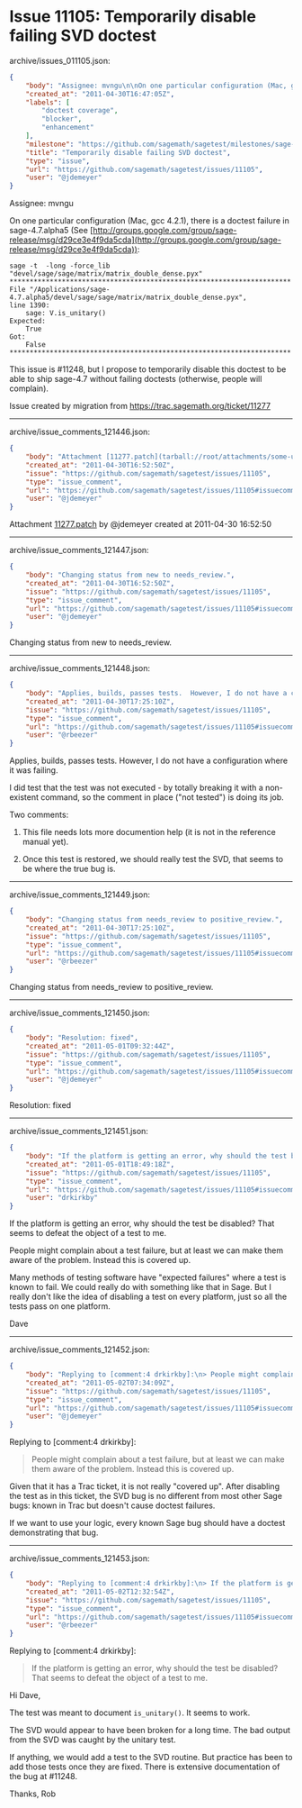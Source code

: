 # Issue 11105: Temporarily disable failing SVD doctest

archive/issues_011105.json:
```json
{
    "body": "Assignee: mvngu\n\nOn one particular configuration (Mac, gcc 4.2.1), there is a doctest failure in sage-4.7.alpha5 (See [http://groups.google.com/group/sage-release/msg/d29ce3e4f9da5cda](http://groups.google.com/group/sage-release/msg/d29ce3e4f9da5cda)):\n\n```\nsage -t  -long -force_lib \"devel/sage/sage/matrix/matrix_double_dense.pyx\"\n**********************************************************************\nFile \"/Applications/sage-4.7.alpha5/devel/sage/sage/matrix/matrix_double_dense.pyx\",\nline 1390:\n    sage: V.is_unitary()\nExpected:\n    True\nGot:\n    False\n********************************************************************** \n```\n\n\nThis issue is #11248, but I propose to temporarily disable this doctest to be able to ship sage-4.7 without failing doctests (otherwise, people will complain).\n\nIssue created by migration from https://trac.sagemath.org/ticket/11277\n\n",
    "created_at": "2011-04-30T16:47:05Z",
    "labels": [
        "doctest coverage",
        "blocker",
        "enhancement"
    ],
    "milestone": "https://github.com/sagemath/sagetest/milestones/sage-4.7",
    "title": "Temporarily disable failing SVD doctest",
    "type": "issue",
    "url": "https://github.com/sagemath/sagetest/issues/11105",
    "user": "@jdemeyer"
}
```
Assignee: mvngu

On one particular configuration (Mac, gcc 4.2.1), there is a doctest failure in sage-4.7.alpha5 (See [http://groups.google.com/group/sage-release/msg/d29ce3e4f9da5cda](http://groups.google.com/group/sage-release/msg/d29ce3e4f9da5cda)):

```
sage -t  -long -force_lib "devel/sage/sage/matrix/matrix_double_dense.pyx"
**********************************************************************
File "/Applications/sage-4.7.alpha5/devel/sage/sage/matrix/matrix_double_dense.pyx",
line 1390:
    sage: V.is_unitary()
Expected:
    True
Got:
    False
********************************************************************** 
```


This issue is #11248, but I propose to temporarily disable this doctest to be able to ship sage-4.7 without failing doctests (otherwise, people will complain).

Issue created by migration from https://trac.sagemath.org/ticket/11277





---

archive/issue_comments_121446.json:
```json
{
    "body": "Attachment [11277.patch](tarball://root/attachments/some-uuid/ticket11277/11277.patch) by @jdemeyer created at 2011-04-30 16:52:50",
    "created_at": "2011-04-30T16:52:50Z",
    "issue": "https://github.com/sagemath/sagetest/issues/11105",
    "type": "issue_comment",
    "url": "https://github.com/sagemath/sagetest/issues/11105#issuecomment-121446",
    "user": "@jdemeyer"
}
```

Attachment [11277.patch](tarball://root/attachments/some-uuid/ticket11277/11277.patch) by @jdemeyer created at 2011-04-30 16:52:50



---

archive/issue_comments_121447.json:
```json
{
    "body": "Changing status from new to needs_review.",
    "created_at": "2011-04-30T16:52:50Z",
    "issue": "https://github.com/sagemath/sagetest/issues/11105",
    "type": "issue_comment",
    "url": "https://github.com/sagemath/sagetest/issues/11105#issuecomment-121447",
    "user": "@jdemeyer"
}
```

Changing status from new to needs_review.



---

archive/issue_comments_121448.json:
```json
{
    "body": "Applies, builds, passes tests.  However, I do not have a configuration where it was failing.\n\nI did test that the test was not executed - by totally breaking it with a non-existent command, so the comment in place (\"not tested\") is doing its job.\n\nTwo comments:\n\n1) This file needs lots more documention help (it is not in the reference manual yet).\n\n2) Once this test is restored, we should really test the SVD, that seems to be where the true bug is.",
    "created_at": "2011-04-30T17:25:10Z",
    "issue": "https://github.com/sagemath/sagetest/issues/11105",
    "type": "issue_comment",
    "url": "https://github.com/sagemath/sagetest/issues/11105#issuecomment-121448",
    "user": "@rbeezer"
}
```

Applies, builds, passes tests.  However, I do not have a configuration where it was failing.

I did test that the test was not executed - by totally breaking it with a non-existent command, so the comment in place ("not tested") is doing its job.

Two comments:

1) This file needs lots more documention help (it is not in the reference manual yet).

2) Once this test is restored, we should really test the SVD, that seems to be where the true bug is.



---

archive/issue_comments_121449.json:
```json
{
    "body": "Changing status from needs_review to positive_review.",
    "created_at": "2011-04-30T17:25:10Z",
    "issue": "https://github.com/sagemath/sagetest/issues/11105",
    "type": "issue_comment",
    "url": "https://github.com/sagemath/sagetest/issues/11105#issuecomment-121449",
    "user": "@rbeezer"
}
```

Changing status from needs_review to positive_review.



---

archive/issue_comments_121450.json:
```json
{
    "body": "Resolution: fixed",
    "created_at": "2011-05-01T09:32:44Z",
    "issue": "https://github.com/sagemath/sagetest/issues/11105",
    "type": "issue_comment",
    "url": "https://github.com/sagemath/sagetest/issues/11105#issuecomment-121450",
    "user": "@jdemeyer"
}
```

Resolution: fixed



---

archive/issue_comments_121451.json:
```json
{
    "body": "If the platform is getting an error, why should the test be disabled? That seems to defeat the object of a test to me. \n\n\nPeople might complain about a test failure, but at least we can make them aware of the problem. Instead this is covered up. \n\nMany methods of testing software have \"expected failures\" where a test is known to fail. We could really do with something like that in Sage. But I really don't like the idea of disabling a test on every platform, just so all the tests pass on one platform. \n\nDave",
    "created_at": "2011-05-01T18:49:18Z",
    "issue": "https://github.com/sagemath/sagetest/issues/11105",
    "type": "issue_comment",
    "url": "https://github.com/sagemath/sagetest/issues/11105#issuecomment-121451",
    "user": "drkirkby"
}
```

If the platform is getting an error, why should the test be disabled? That seems to defeat the object of a test to me. 


People might complain about a test failure, but at least we can make them aware of the problem. Instead this is covered up. 

Many methods of testing software have "expected failures" where a test is known to fail. We could really do with something like that in Sage. But I really don't like the idea of disabling a test on every platform, just so all the tests pass on one platform. 

Dave



---

archive/issue_comments_121452.json:
```json
{
    "body": "Replying to [comment:4 drkirkby]:\n> People might complain about a test failure, but at least we can make them aware of the problem. Instead this is covered up.\n\nGiven that it has a Trac ticket, it is not really \"covered up\".  After disabling the test as in this ticket, the SVD bug is no different from most other Sage bugs: known in Trac but doesn't cause doctest failures.\n\nIf we want to use your logic, every known Sage bug should have a doctest demonstrating that bug.",
    "created_at": "2011-05-02T07:34:09Z",
    "issue": "https://github.com/sagemath/sagetest/issues/11105",
    "type": "issue_comment",
    "url": "https://github.com/sagemath/sagetest/issues/11105#issuecomment-121452",
    "user": "@jdemeyer"
}
```

Replying to [comment:4 drkirkby]:
> People might complain about a test failure, but at least we can make them aware of the problem. Instead this is covered up.

Given that it has a Trac ticket, it is not really "covered up".  After disabling the test as in this ticket, the SVD bug is no different from most other Sage bugs: known in Trac but doesn't cause doctest failures.

If we want to use your logic, every known Sage bug should have a doctest demonstrating that bug.



---

archive/issue_comments_121453.json:
```json
{
    "body": "Replying to [comment:4 drkirkby]:\n> If the platform is getting an error, why should the test be disabled? That seems to defeat the object of a test to me. \n\nHi Dave,\n\nThe test was meant to document `is_unitary()`.  It seems to work.\n\nThe SVD would appear to have been broken for a long time.  The bad output from the SVD was caught by the unitary test.  \n\nIf anything, we would add a test to the SVD routine.  But practice has been to add those tests once they are fixed.  There is extensive documentation of the bug at #11248.\n\nThanks,\nRob",
    "created_at": "2011-05-02T12:32:54Z",
    "issue": "https://github.com/sagemath/sagetest/issues/11105",
    "type": "issue_comment",
    "url": "https://github.com/sagemath/sagetest/issues/11105#issuecomment-121453",
    "user": "@rbeezer"
}
```

Replying to [comment:4 drkirkby]:
> If the platform is getting an error, why should the test be disabled? That seems to defeat the object of a test to me. 

Hi Dave,

The test was meant to document `is_unitary()`.  It seems to work.

The SVD would appear to have been broken for a long time.  The bad output from the SVD was caught by the unitary test.  

If anything, we would add a test to the SVD routine.  But practice has been to add those tests once they are fixed.  There is extensive documentation of the bug at #11248.

Thanks,
Rob
